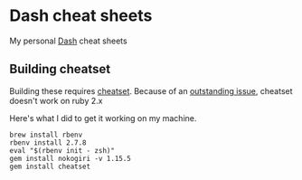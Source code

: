 # Dash cheat sheets

My personal [Dash] cheat sheets

[Dash]: https://kapeli.com/dash

## Building cheatset


Building these requires [cheatset][1]. Because of an [outstanding issue][2], cheatset doesn't work on ruby 2.x

Here's what I did to get it working on my machine.


```
brew install rbenv
rbenv install 2.7.8
eval "$(rbenv init - zsh)"
gem install nokogiri -v 1.15.5
gem install cheatset
```


[1]: https://github.com/Kapeli/cheatset
[2]: https://github.com/Kapeli/cheatset/issues/42


